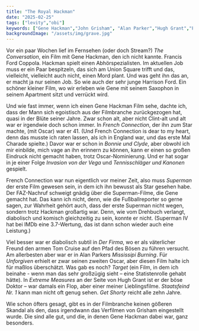 ```yaml
---
title: "The Royal Hackman"
date: "2025-02-25"
tags: ["levity","obi"]
keywords: ["Gene Hackman","John Grisham", "Alan Parker","Hugh Grant","Francis Ford Coppola","Clint Eastwood"]
backgroundImage: "/assets/img/grave.jpg"
---
```

Vor ein paar Wochen lief im Fernsehen (oder doch Stream?) *The Conversation*, ein Film mit Gene Hackman, den ich nicht kannte. Francis Ford Coppola. Hackman spielt einen Abhörspezialisten. Im aktuellen Job muss er ein Paar bespitzeln, das sich am Union Square trifft und das, vielleicht, vielleicht auch nicht, einen Mord plant. Und was geht ihn das an, er macht ja nur seinen Job. So wie auch der sehr junge Harrison Ford. Ein schöner kleiner Film, wo wir erleben wie Gene mit seinem Saxophon in seinem Apartment sitzt und verrückt wird.

Und wie fast immer, wenn ich einen Gene Hackman Film sehe, dachte ich, dass der Mann sich egoistisch aus der Filmbranche zurückgezogen hat, quasi in der Blüte seiner Jahre. Zwar schon alt, aber nicht Clint-alt und alt war er irgendwie doch schon immer. In *French Connection*, der ihn zum Star machte, (mit Oscar) war er 41. (Und French Connection is dear to my heart, denn das musste ich raten lassen, als ich in England war, und das erste Mal Charade spielte.) Davor war er schon in *Bonnie und Clyde*, aber obwohl ich mir einbilde, mich vage an ihn erinnern zu können, kann er einen so großen Eindruck nicht gemacht haben, trotz Oscar-Nominierung. Und er hat sogar in je einer Folge *Invasion von der Vega* und *Tennisschläger und Kanonen* gespielt.

French Connection war nun eigentlich vor meiner Zeit, also muss *Superman* der erste Film gewesen sein, in dem ich ihn bewusst als Star gesehen habe. Der FAZ-Nachruf schweigt gnädig über die Superman-Filme, die Gene gemacht hat. Das kann ich nicht, denn, wie die Fußballreporter so gerne sagen, zur Wahrheit gehört auch, dass der erste Superman nicht wegen, sondern trotz Hackman großartig war. Denn, wie vom Drehbuch verlangt, diabolisch und komisch gleichzeitig zu sein, konnte er nicht. (Superman IV hat bei IMDb eine 3.7-Wertung, das ist dann schon wieder auch eine Leistung.)

Viel besser war er diabolisch subtil in *Der Firma*, wo er als väterlicher Freund den armen Tom Cruise auf den Pfad des Bösen zu führen versucht. Am allerbesten aber war er in Alan Parkers *Mississipi Burning*. Für *Unforgiven* erhielt er zwar seinen zweiten Oscar, aber diesen Film halte ich für maßlos überschätzt. Was gab es noch? *Target* (ein Film, in dem ich beinahe - wenn man das sehr großzügig sieht – eine Statistenrolle gehabt hätte). In *Extreme Measures* an der Seite von Hugh Grant ist er der böse Doktor – war damals ein Flop, aber einer meiner Lieblingsfilme. *Staatsfeind Nr. 1* kann man nicht oft genug sehen. *Get Shorty* reicht alle zehn Jahre.

Wie schon öfters gesagt, gibt es in der Filmbranche keinen gößeren Skandal als den, dass irgendwann das Verfilmen von Grisham eingestellt wurde. Die sind alle gut, und die, in denen Gene Hackman dabei war, ganz besonders.



